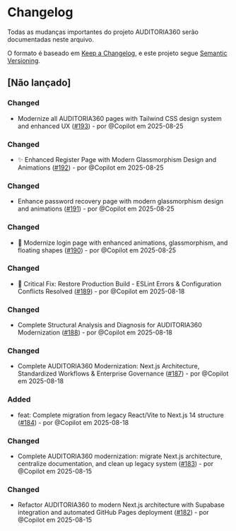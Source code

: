 # Changelog

Todas as mudanças importantes do projeto AUDITORIA360 serão documentadas neste arquivo.

O formato é baseado em [Keep a Changelog](https://keepachangelog.com/pt-BR/1.0.0/),
e este projeto segue [Semantic Versioning](https://semver.org/lang/pt-BR/).

## [Não lançado]

### Changed
- Modernize all AUDITORIA360 pages with Tailwind CSS design system and enhanced UX ([#193](https://github.com/Thaislaine997/AUDITORIA360/pull/193)) - por @Copilot em 2025-08-25


### Changed
- ✨ Enhanced Register Page with Modern Glassmorphism Design and Animations ([#192](https://github.com/Thaislaine997/AUDITORIA360/pull/192)) - por @Copilot em 2025-08-25


### Changed
- Enhance password recovery page with modern glassmorphism design and animations ([#191](https://github.com/Thaislaine997/AUDITORIA360/pull/191)) - por @Copilot em 2025-08-25


### Changed
- 🎨 Modernize login page with enhanced animations, glassmorphism, and floating shapes ([#190](https://github.com/Thaislaine997/AUDITORIA360/pull/190)) - por @Copilot em 2025-08-25


### Changed
- 🚨 Critical Fix: Restore Production Build - ESLint Errors & Configuration Conflicts Resolved ([#189](https://github.com/Thaislaine997/AUDITORIA360/pull/189)) - por @Copilot em 2025-08-18


### Changed
- Complete Structural Analysis and Diagnosis for AUDITORIA360 Modernization ([#188](https://github.com/Thaislaine997/AUDITORIA360/pull/188)) - por @Copilot em 2025-08-18


### Changed
- Complete AUDITORIA360 Modernization: Next.js Architecture, Standardized Workflows & Enterprise Governance ([#187](https://github.com/Thaislaine997/AUDITORIA360/pull/187)) - por @Copilot em 2025-08-18


### Added
- feat: Complete migration from legacy React/Vite to Next.js 14 structure ([#184](https://github.com/Thaislaine997/AUDITORIA360/pull/184)) - por @Copilot em 2025-08-18


### Changed

- Complete AUDITORIA360 modernization: migrate Next.js architecture, centralize documentation, and clean up legacy system ([#183](https://github.com/Thaislaine997/AUDITORIA360/pull/183)) - por @Copilot em 2025-08-15

### Changed

- Refactor AUDITORIA360 to modern Next.js architecture with Supabase integration and automated GitHub Pages deployment ([#182](https://github.com/Thaislaine997/AUDITORIA360/pull/182)) - por @Copilot em 2025-08-15
